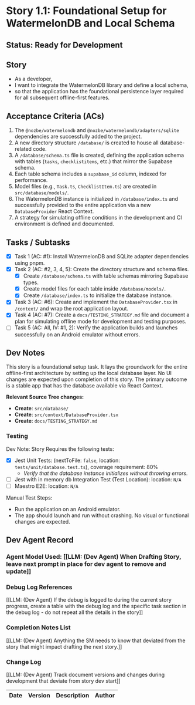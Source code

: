 # Story 1.1: Foundational Setup for WatermelonDB and Local Schema

## Status: Ready for Development

## Story

- As a developer,
- I want to integrate the WatermelonDB library and define a local schema,
- so that the application has the foundational persistence layer required for all subsequent offline-first features.

## Acceptance Criteria (ACs)

1.  The `@nozbe/watermelondb` and `@nozbe/watermelondb/adapters/sqlite` dependencies are successfully added to the project.
2.  A new directory structure `/database/` is created to house all database-related code.
3.  A `/database/schema.ts` file is created, defining the application schema with tables (`tasks`, `checklistitems`, etc.) that mirror the Supabase schema.
4.  Each table schema includes a `supabase_id` column, indexed for performance.
5.  Model files (e.g., `Task.ts`, `ChecklistItem.ts`) are created in `src/database/models/`.
6.  The WatermelonDB instance is initialized in `/database/index.ts` and successfully provided to the entire application via a new `DatabaseProvider` React Context.
7.  A strategy for simulating offline conditions in the development and CI environment is defined and documented.

## Tasks / Subtasks

- [x] Task 1 (AC: #1): Install WatermelonDB and SQLite adapter dependencies using pnpm.
- [x] Task 2 (AC: #2, 3, 4, 5): Create the directory structure and schema files.
    - [x] Create `/database/schema.ts` with table schemas mirroring Supabase types.
    - [x] Create model files for each table inside `/database/models/`.
    - [x] Create `/database/index.ts` to initialize the database instance.
- [x] Task 3 (AC: #6): Create and implement the `DatabaseProvider.tsx` in `/context/` and wrap the root application layout.
- [x] Task 4 (AC: #7): Create a `docs/TESTING_STRATEGY.md` file and document a plan for simulating offline mode for development and testing purposes.
- [ ] Task 5 (AC: All, IV: #1, 2): Verify the application builds and launches successfully on an Android emulator without errors.

## Dev Notes

This story is a foundational setup task. It lays the groundwork for the entire offline-first architecture by setting up the local database layer. No UI changes are expected upon completion of this story. The primary outcome is a stable app that has the database available via React Context.

**Relevant Source Tree changes:**
* **Create**: `src/database/`
* **Create**: `src/context/DatabaseProvider.tsx`
* **Create**: `docs/TESTING_STRATEGY.md`

### Testing

Dev Note: Story Requires the following tests:
- [x] Jest Unit Tests: (nextToFile: `false`, location: `tests/unit/database.test.ts`), coverage requirement: 80%
    -   *Verify that the database instance initializes without throwing errors.*
- [ ] Jest with in memory db Integration Test (Test Location): location: `N/A`
- [ ] Maestro E2E: location: `N/A`

Manual Test Steps:
- Run the application on an Android emulator.
- The app should launch and run without crashing. No visual or functional changes are expected.

## Dev Agent Record

### Agent Model Used: [[LLM: (Dev Agent) When Drafting Story, leave next prompt in place for dev agent to remove and update]]

### Debug Log References

[[LLM: (Dev Agent) If the debug is logged to during the current story progress, create a table with the debug log and the specific task section in the debug log - do not repeat all the details in the story]]

### Completion Notes List

[[LLM: (Dev Agent) Anything the SM needs to know that deviated from the story that might impact drafting the next story.]]

### Change Log

[[LLM: (Dev Agent) Track document versions and changes during development that deviate from story dev start]]

| Date | Version | Description | Author |
| :--- | :------ | :---------- | :----- |